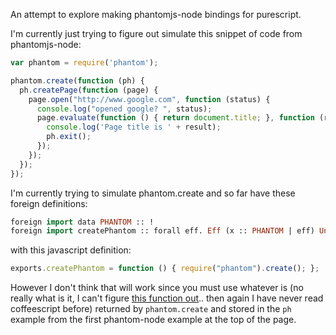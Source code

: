 An attempt to explore making phantomjs-node bindings for purescript.

I'm currently just trying to figure out simulate this snippet of code from phantomjs-node:

```javascript
var phantom = require('phantom');

phantom.create(function (ph) {
  ph.createPage(function (page) {
    page.open("http://www.google.com", function (status) {
      console.log("opened google? ", status);
      page.evaluate(function () { return document.title; }, function (result) {
        console.log('Page title is ' + result);
        ph.exit();
      });
    });
  });
});
```

I'm currently trying to simulate phantom.create and so far have these foreign definitions:

```purescript
foreign import data PHANTOM :: !
foreign import createPhantom :: forall eff. Eff (x :: PHANTOM | eff) Unit
```

with this javascript definition:

```javascript
exports.createPhantom = function () { require("phantom").create(); };
```

However I don't think that will work since you must use whatever is (no really what is it, I can't figure [this function out](https://github.com/sgentle/phantomjs-node/blob/8fc711ee484c08416315544814224ade235a64b4/phantom.coffee#L41).. then again I have never read coffeescript before) returned by `phantom.create` and stored in the `ph` example from the first phantom-node example at the top of the page.
